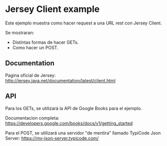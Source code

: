 # Jersey Client example
Este ejemplo muestra como hacer request a una URL rest con Jersey Client.

Se mostraran:
* Distintas formas de hacer GETs.
* Como hacer un POST.

## Documentation
Pagina oficial de Jersey:
http://jersey.java.net/documentation/latest/client.html

## API
Para los GETs, se utilizará la API de Google Books para el ejemplo.

Documentacion completa: https://developers.google.com/books/docs/v1/getting_started

Para el POST, se utilizará una servidor "de mentira" llamado TypiCode Json Server: https://my-json-server.typicode.com/